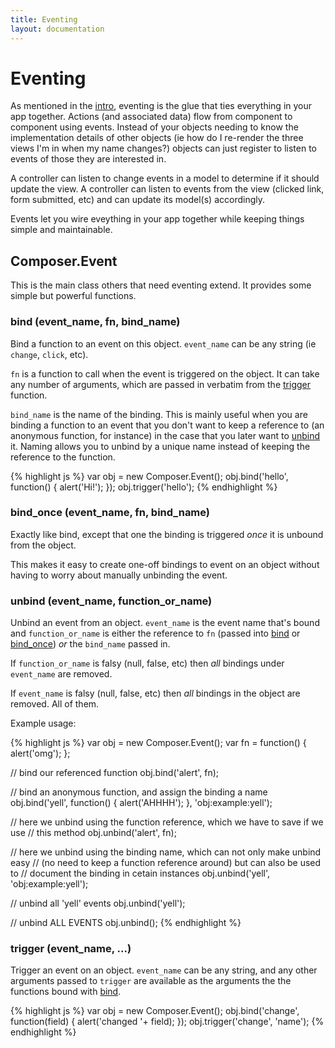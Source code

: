 ```yaml
---
title: Eventing
layout: documentation
---
```


# Eventing

As mentioned in the [intro](/composer.js/docs/intro), eventing is the glue that
ties everything in your app together. Actions (and associated data) flow from
component to component using events. Instead of your objects needing to know the
implementation details of other objects (ie how do I re-render the three views
I'm in when my name changes?) objects can just register to listen to events of
those they are interested in.

A controller can listen to change events in a model to determine if it should
update the view. A controller can listen to events from the view (clicked link,
form submitted, etc) and can update its model(s) accordingly.

Events let you wire eveything in your app together while keeping things simple
and maintainable.

## Composer.Event

This is the main class others that need eventing extend. It provides some simple
but powerful functions.

### bind (event_name, fn, bind_name)

Bind a function to an event on this object. `event_name` can be any string (ie
`change`, `click`, etc).

`fn` is a function to call when the event is triggered on the object. It can
take any number of arguments, which are passed in verbatim from the
[trigger](#trigger) function.

`bind_name` is the name of the binding. This is mainly useful when you are
binding a function to an event that you don't want to keep a reference to (an
anonymous function, for instance) in the case that you later want to [unbind](#unbind)
it. Naming allows you to unbind by a unique name instead of keeping the
reference to the function.

{% highlight js %}
var obj = new Composer.Event();
obj.bind('hello', function() { alert('Hi!'); });
obj.trigger('hello');
{% endhighlight %}

### bind_once (event_name, fn, bind_name)

Exactly like bind, except that one the binding is triggered *once* it is unbound
from the object.

This makes it easy to create one-off bindings to event on an object without
having to worry about manually unbinding the event.

### unbind (event_name, function_or_name)

Unbind an event from an object. `event_name` is the event name that's bound and
`function_or_name` is either the reference to `fn` (passed into [bind](#bind) or
[bind_once](#bind_once)) *or* the `bind_name` passed in.

If `function_or_name` is falsy (null, false, etc) then *all* bindings under
`event_name` are removed.

If `event_name` is falsy (null, false, etc) then *all* bindings in the object
are removed. All of them.

Example usage:

{% highlight js %}
var obj = new Composer.Event();
var fn = function() { alert('omg'); };

// bind our referenced function
obj.bind('alert', fn);

// bind an anonymous function, and assign the binding a name
obj.bind('yell', function() { alert('AHHHH'); }, 'obj:example:yell');

// here we unbind using the function reference, which we have to save if we use
// this method
obj.unbind('alert', fn);

// here we unbind using the binding name, which can not only make unbind easy
// (no need to keep a function reference around) but can also be used to
// document the binding in cetain instances
obj.unbind('yell', 'obj:example:yell');

// unbind all 'yell' events
obj.unbind('yell');

// unbind ALL EVENTS
obj.unbind();
{% endhighlight %}

### trigger (event_name, ...)

Trigger an event on an object. `event_name` can be any string, and any other
arguments passed to `trigger` are available as the arguments the the functions
bound with [bind](#bind).

{% highlight js %}
var obj = new Composer.Event();
obj.bind('change', function(field) { alert('changed '+ field); });
obj.trigger('change', 'name');
{% endhighlight %}

